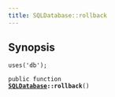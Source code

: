 ```yaml
---
title: SQLDatabase::rollback
---
```


## Synopsis

<code>uses('db');</code>

<code>public function <b><a href="SQLDatabase">SQLDatabase</a>::rollback</b>()</code>

